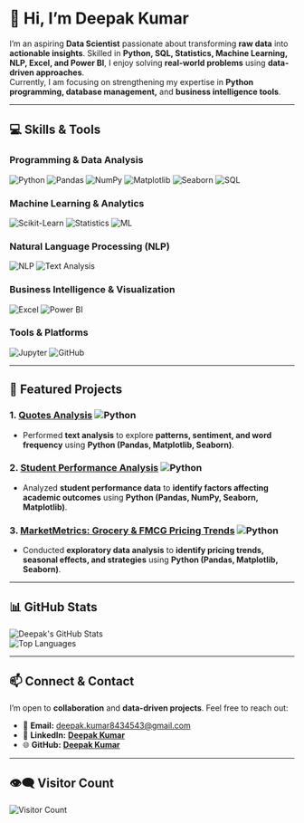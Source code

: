 # 👋 Hi, I’m **Deepak Kumar**  

I’m an aspiring **Data Scientist** passionate about transforming **raw data** into **actionable insights**. Skilled in **Python, SQL, Statistics, Machine Learning, NLP, Excel, and Power BI**, I enjoy solving **real-world problems** using **data-driven approaches**.  
Currently, I am focusing on strengthening my expertise in **Python programming, database management,** and **business intelligence tools**.  

---

## 💻 **Skills & Tools**  

### Programming & Data Analysis
![Python](https://img.shields.io/badge/Python-3776AB?style=for-the-badge&logo=python&logoColor=white)
![Pandas](https://img.shields.io/badge/Pandas-150458?style=for-the-badge&logo=pandas&logoColor=white)
![NumPy](https://img.shields.io/badge/NumPy-013243?style=for-the-badge&logo=numpy&logoColor=white)
![Matplotlib](https://img.shields.io/badge/Matplotlib-F6A13A?style=for-the-badge&logo=matplotlib&logoColor=white)
![Seaborn](https://img.shields.io/badge/Seaborn-4C72B0?style=for-the-badge)
![SQL](https://img.shields.io/badge/SQL-4479A1?style=for-the-badge&logo=mysql&logoColor=white)

### Machine Learning & Analytics
![Scikit-Learn](https://img.shields.io/badge/Scikit--Learn-F7931E?style=for-the-badge&logo=scikit-learn&logoColor=white)
![Statistics](https://img.shields.io/badge/Statistics-FF5733?style=for-the-badge)
![ML](https://img.shields.io/badge/Machine%20Learning-6f42c1?style=for-the-badge)

### Natural Language Processing (NLP)
![NLP](https://img.shields.io/badge/NLP-0ABAB5?style=for-the-badge)
![Text Analysis](https://img.shields.io/badge/Text%20Analysis-F4A261?style=for-the-badge)

### Business Intelligence & Visualization
![Excel](https://img.shields.io/badge/Excel-217346?style=for-the-badge&logo=microsoft-excel&logoColor=white)
![Power BI](https://img.shields.io/badge/Power%20BI-F2C811?style=for-the-badge&logo=microsoft-power-bi&logoColor=black)

### Tools & Platforms
![Jupyter](https://img.shields.io/badge/Jupyter-F37626?style=for-the-badge&logo=jupyter&logoColor=white)
![GitHub](https://img.shields.io/badge/GitHub-181717?style=for-the-badge&logo=github&logoColor=white)

---

## 📂 **Featured Projects**  

### 1. [**Quotes Analysis**](https://github.com/J-TECH-bot/Quotes_Analysis.git) ![Python](https://img.shields.io/badge/Python-3776AB?style=for-the-badge&logo=python&logoColor=white)
- Performed **text analysis** to explore **patterns, sentiment, and word frequency** using **Python (Pandas, Matplotlib, Seaborn)**.  

### 2. [**Student Performance Analysis**](https://github.com/Deepakkumar165/student_performance_analysis.git) ![Python](https://img.shields.io/badge/Python-3776AB?style=for-the-badge&logo=python&logoColor=white)
- Analyzed **student performance data** to **identify factors affecting academic outcomes** using **Python (Pandas, NumPy, Seaborn, Matplotlib)**.  

### 3. [**MarketMetrics: Grocery & FMCG Pricing Trends**](https://github.com/Sumaiyyaustad/MarketMetrics-Analyzing-Grocery-FMCG-Pricing-Trends.git) ![Python](https://img.shields.io/badge/Python-3776AB?style=for-the-badge&logo=python&logoColor=white)
- Conducted **exploratory data analysis** to **identify pricing trends, seasonal effects, and strategies** using **Python (Pandas, Matplotlib, Seaborn)**.  

---

## 📊 **GitHub Stats**  

![Deepak's GitHub Stats](https://github-readme-stats.vercel.app/api?username=Deepakkumar165&show_icons=true&theme=radical&count_private=true)  
![Top Languages](https://github-readme-stats.vercel.app/api/top-langs/?username=Deepakkumar165&layout=compact&theme=radical)

---

## 📫 **Connect & Contact**  

I’m open to **collaboration** and **data-driven projects**. Feel free to reach out:  

- 📧 **Email:** deepak.kumar8434543@gmail.com  
- 💼 **LinkedIn:** [**Deepak Kumar**](https://www.linkedin.com/in/deepak-kumar-acb2002)  
- 🌐 **GitHub:** [**Deepak Kumar**](https://github.com/Deepakkumar165)  

---

## 👁️‍🗨️ **Visitor Count**  

![Visitor Count](https://visitor-badge.laobi.icu/badge?page_id=Deepakkumar165.Deepakkumar165)

